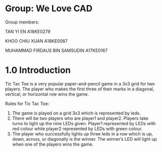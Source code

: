# Group: We Love CAD
Group members: 

TAN YI EN A18KE0279

KHOO CHIU XUAN A18KE0087

MUHAMMAD FIRDAUS BIN SAMSUDIN A17KE0167

# 1.0 Introduction
Tic Tac Toe is a very popular paper-and-pencil game in a 3x3 grid for two players. The player who makes the first three of their marks in a diagonal, vertical, or horizontal row wins the game.

Rules for Tic Tac Toe:
1. The game is played on a grid 3x3 which is represented by leds.
2. There will be two players who are player1 and player2. Players take turns to light up the nine LEDs given. Player1 represented by LEDs with red colour while player2 represented    by LEDs with green colour.
3. The player who successfully lights up three leds in a row which is up, down, across, or diagonally is the winner. The winner’s LED will light up when one of the players wins      the game.
